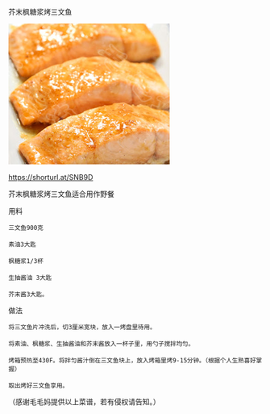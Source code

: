 芥末枫糖浆烤三文鱼


![芥末枫糖浆烤三文鱼](https://github.com/ywangnccu/ywang/blob/main/images/Salmon.jpg)

https://shorturl.at/SNB9D


芥末枫糖浆烤三文鱼适合用作野餐


用料

    三文鱼900克

    素油3大匙

    枫糖浆1/3杯

    生抽酱油 3大匙

    芥末酱3大匙。


做法

    将三文鱼片冲洗后，切3厘米宽块，放入一烤盘里待用。

    将素油、枫糖浆、生抽酱油和芥末酱放入一杯子里，用勺子搅拌均匀。

    烤箱预热至430F。将拌匀酱汁倒在三文鱼块上，放入烤箱里烤9-15分钟。（根据个人生熟喜好掌握）

    取出烤好三文鱼享用。

（感谢毛毛妈提供以上菜谱，若有侵权请告知。）
